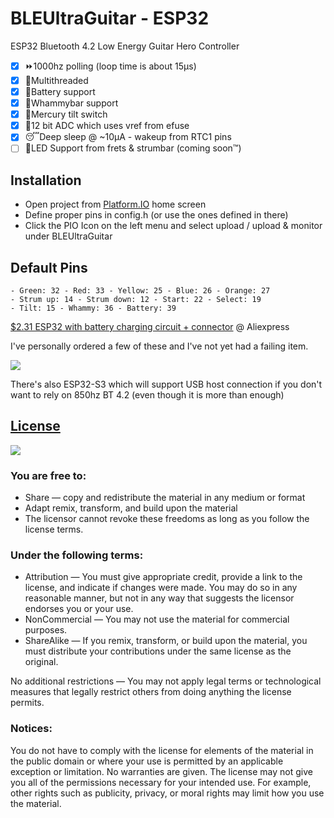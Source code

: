 

# BLEUltraGuitar - ESP32
ESP32 Bluetooth 4.2 Low Energy Guitar Hero Controller
- [x] ⏩1000hz polling (loop time is about 15µs)
- [x] 🧵Multithreaded
- [x] 🪫Battery support
- [x] 👋Whammybar support
- [x] 🫠Mercury tilt switch
- [x] 🔬12 bit ADC which uses vref from efuse
- [x] 😴Deep sleep @ ~10µA - wakeup from RTC1 pins
- [ ] 🚥LED Support from frets & strumbar (coming soon™️)

## Installation
- Open project from [Platform.IO](https://platformio.org/platformio-ide) home screen
- Define proper pins in config.h (or use the ones defined in there)
- Click the PIO Icon on the left menu and select upload / upload & monitor under BLEUltraGuitar

## Default Pins
    - Green: 32 - Red: 33 - Yellow: 25 - Blue: 26 - Orange: 27 
    - Strum up: 14 - Strum down: 12 - Start: 22 - Select: 19
    - Tilt: 15 - Whammy: 36 - Battery: 39

[$2.31 ESP32 with battery charging circuit + connector](https://www.aliexpress.com/item/33009178296.html) @ Aliexpress

I've personally ordered a few of these and I've not yet had a failing item.

![](https://i.imgur.com/ay6bxRN.png)


There's also ESP32-S3 which will support USB host connection if you don't want to rely on 850hz BT 4.2 (even though it is more than enough)


## [ License](https://github.com/Xstasy/BLEUltraGuitar/blob/master/LICENSE.md)

![](https://upload.wikimedia.org/wikipedia/commons/thumb/1/12/Cc-by-nc-sa_icon.svg/320px-Cc-by-nc-sa_icon.svg.png)

### You are free to:
 - Share — copy and redistribute the material in any medium or format
 - Adapt remix, transform, and build upon the material
 - The licensor cannot revoke these freedoms as long as you follow the license terms.
### Under the following terms:
 - Attribution — You must give appropriate credit, provide a link to the license, and indicate if changes were made. You may do so in any reasonable manner, but not in any way that suggests the licensor endorses you or your use.
 - NonCommercial — You may not use the material for commercial purposes.
- ShareAlike — If you remix, transform, or build upon the material, you must distribute your contributions under the same license as the original.

No additional restrictions — You may not apply legal terms or technological measures that legally restrict others from doing anything the license permits.
### Notices:
You do not have to comply with the license for elements of the material in the public domain or where your use is permitted by an applicable exception or limitation.
No warranties are given. The license may not give you all of the permissions necessary for your intended use. For example, other rights such as publicity, privacy, or moral rights may limit how you use the material.
